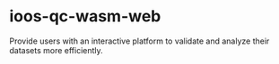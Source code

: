 # ioos-qc-wasm-web
Provide users with an interactive platform to validate and analyze their datasets more efficiently.
